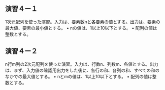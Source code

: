 ## 演習４ー１
1次元配列を使った演習。入力は、要素数nと各要素の値とする。出力は、要素の最大値、要素の最小値とする。
• nの値は、1以上10以下とする。
• 配列の値は整数とする。

## 演習４ー２
n行m列の2次元配列を使った演習。入力は、行数n、列数m、各値とする。出力は、まず、入力値の確認用出力をした後に、各行の和、各列の和、すべての和のなかでの最大値とする。
• nとmの値は、1以上10以下とする。
• 配列の値は整数とする。
